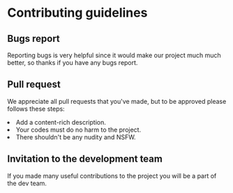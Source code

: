 # Contributing guidelines

## Bugs report
Reporting bugs is very helpful since it would make our project much much better, so thanks if you have any bugs report.

## Pull request
We appreciate all pull requests that you've made, but to be approved please follows these steps:
<li>Add a content-rich description.</li>
<li>Your codes must do no harm to the project.</li>
<li>There shouldn't be any nudity and NSFW.</li>

## Invitation to the development team
If you made many useful contributions to the project you will be a part of the dev team.